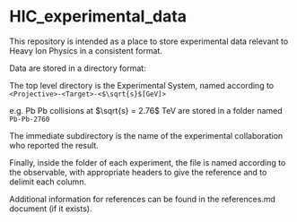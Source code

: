 # HIC_experimental_data
This repository is intended as a place to store experimental data relevant to Heavy Ion Physics in a consistent format. 

Data are stored in a directory format:

The top level directory is the Experimental System, named according to `<Projective>-<Target>-<$\sqrt{s}$[GeV]>` 

e.g. Pb Pb collisions at $\sqrt{s} = 2.76$ TeV are stored in a folder named `Pb-Pb-2760`

The immediate subdirectory is the name of the experimental collaboration who reported the result.

Finally, inside the folder of each experiment, the file is named according to the observable, with appropriate headers to give the reference and to delimit each column.

Additional information for references can be found in the references.md document (if it exists).

